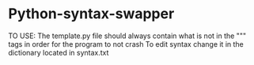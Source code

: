 # Python-syntax-swapper

TO USE:
The template.py file should always contain what is not in the """ tags in order for the program to not crash
To edit syntax change it in the dictionary located in syntax.txt

